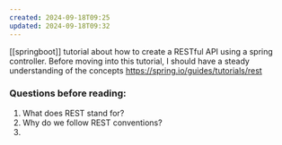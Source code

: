 ```yaml
---
created: 2024-09-18T09:25
updated: 2024-09-18T09:32
---
```

[[springboot]] tutorial about how to create a RESTful API using a spring controller. Before moving into this tutorial, I should have a steady understanding of the concepts 
https://spring.io/guides/tutorials/rest

### Questions before reading:
1. What does REST stand for?
2. Why do we follow REST conventions? 
3. 